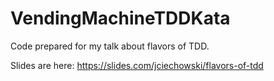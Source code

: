# VendingMachineTDDKata
Code prepared for my talk about flavors of TDD.

Slides are here:
https://slides.com/jciechowski/flavors-of-tdd
